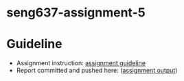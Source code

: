 # seng637-assignment-5

# Guideline
- Assignment instruction: [assignment guideline](./Assignment5.md) 
- Report committed and pushed here: ([assignment output](./Report.md))
